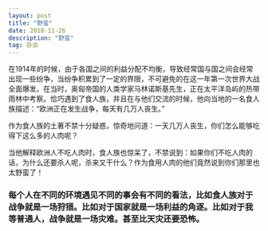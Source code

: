 ```yaml
---
layout: post
title: "野蛮"
date: 2018-11-26
description: "野蛮"
tag: 杂谈
---
```


在1914年的时候，由于各国之间的利益分配不均衡，导致经常国与国之间会经常出现一些纷争，当纷争积累到了一定的界限，不可避免的在这一年第一次世界大战全面爆发。在当时，奥匈帝国的人类学家马林诺斯基先生，正在太平洋岛屿的热带雨林中考察。恰巧遇到了食人族，并且在与他们交流的时候，他向当地的一名食人族描述：“欧洲正在发生战争，每天有几万人丧生。”

作为食人族的土著不禁十分疑惑，惊奇地问道：一天几万人丧生，你们怎么能够吃得下这么多的人肉呢？

当他解释欧洲人不吃人肉时，食人族也惊呆了，不禁说到：如果你们不吃人肉的话，为什么还要杀人呢，杀来又干什么？作为食用人肉的他们竟然说到你们那里也太野蛮了！

###  每个人在不同的环境遇见不同的事会有不同的看法，比如食人族对于战争就是一场狩猎。比如对于国家就是一场利益的角逐。比如对于我等普通人，战争就是一场灾难。甚至比天灾还要恐怖。
